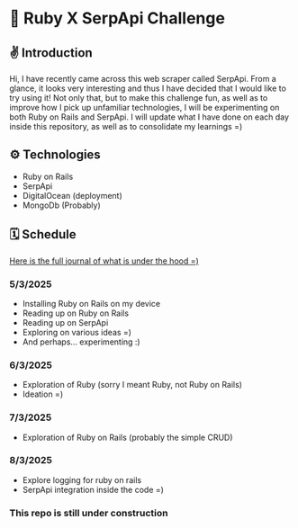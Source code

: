 # 🎯 Ruby X SerpApi Challenge

## ✌️ Introduction
Hi, I have recently came across this web scraper called SerpApi. From a glance, it looks very interesting and thus I have decided that I would like to try using it! 
Not only that, but to make this challenge fun, as well as to improve how I pick up unfamiliar technologies, I will be experimenting on both Ruby on Rails and SerpApi.
I will update what I have done on each day inside this repository, as well as to consolidate my learnings =)

## ⚙️ Technologies
- Ruby on Rails
- SerpApi
- DigitalOcean (deployment)
- MongoDb (Probably)

## 🗓 Schedule
<a href="https://github.com/xKarinSan/Ruby-SerpApi-Challenge/tree/main/journal">Here is the full journal of what is under the hood =) </a>
### 5/3/2025
- Installing Ruby on Rails on my device
- Reading up on Ruby on Rails
- Reading up on SerpApi
- Exploring on various ideas =)
- And perhaps... experimenting :)

### 6/3/2025
- Exploration of Ruby (sorry I meant Ruby, not Ruby on Rails)
- Ideation =)

### 7/3/2025
- Exploration of Ruby on Rails (probably the simple CRUD)

### 8/3/2025
- Explore logging for ruby on rails
- SerpApi integration inside the code =)


### This repo is still under construction